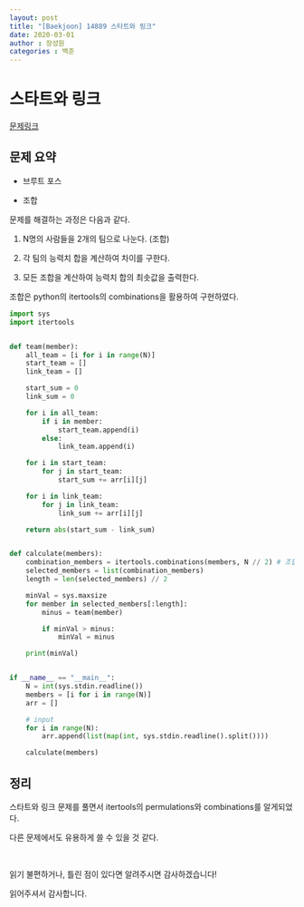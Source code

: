 ```yaml
---
layout: post
title: "[Baekjoon] 14889 스타트와 링크"
date: 2020-03-01
author : 장성원
categories : 백준
---
```


# 스타트와 링크

[문제링크](https://www.acmicpc.net/problem/14889)

## 문제 요약

- 브루트 포스

- 조합

  

문제를 해결하는 과정은 다음과 같다.

1. N명의 사람들을 2개의 팀으로 나눈다. (조합)

2. 각 팀의 능력치 합을 계산하여 차이를 구한다.

3. 모든 조합을 계산하여 능력치 합의 최솟값을 출력한다.

   

조합은 python의 itertools의 combinations을 활용하여 구현하였다.

```python
import sys
import itertools


def team(member):
    all_team = [i for i in range(N)]
    start_team = []
    link_team = []

    start_sum = 0
    link_sum = 0

    for i in all_team:
        if i in member:
            start_team.append(i)
        else:
            link_team.append(i)

    for i in start_team:
        for j in start_team:
            start_sum += arr[i][j]

    for i in link_team:
        for j in link_team:
            link_sum += arr[i][j]

    return abs(start_sum - link_sum)


def calculate(members):
    combination_members = itertools.combinations(members, N // 2) # 조합
    selected_members = list(combination_members)
    length = len(selected_members) // 2

    minVal = sys.maxsize
    for member in selected_members[:length]:
        minus = team(member)

        if minVal > minus:
            minVal = minus

    print(minVal)


if __name__ == "__main__":
    N = int(sys.stdin.readline())
    members = [i for i in range(N)]
    arr = []

    # input
    for i in range(N):
        arr.append(list(map(int, sys.stdin.readline().split())))

    calculate(members)

```



## 정리

스타트와 링크 문제를 풀면서 itertools의 permulations와 combinations를 알게되었다.

다른 문제에서도 유용하게 쓸 수 있을 것 같다.



<br>

읽기 불편하거나, 틀린 점이 있다면 알려주시면 감사하겠습니다!

읽어주셔서 감사합니다.